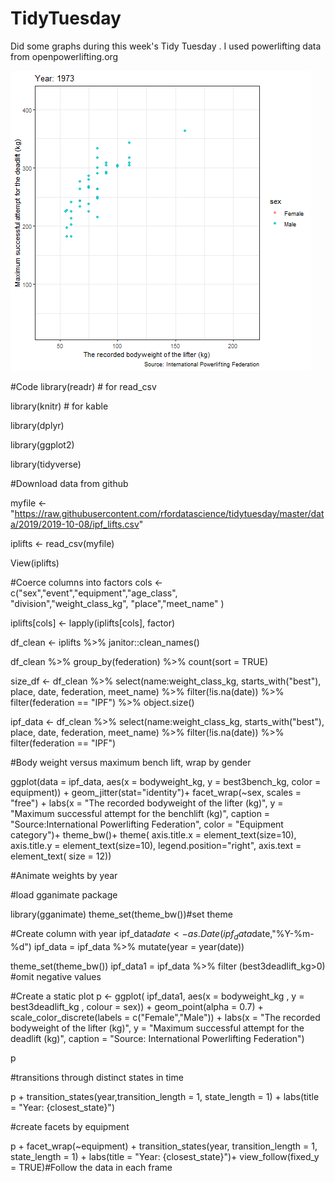 # TidyTuesday
Did some graphs during this week's Tidy Tuesday . I used powerlifting data from openpowerlifting.org

![alt text](https://github.com/lordoferos/TidyTuesday/blob/master/tidy1.gif)

#Code
library(readr)  # for read_csv

library(knitr)  # for kable

library(dplyr)

library(ggplot2)

library(tidyverse)

#Download data from github

myfile <- "https://raw.githubusercontent.com/rfordatascience/tidytuesday/master/data/2019/2019-10-08/ipf_lifts.csv"

iplifts <- read_csv(myfile)

View(iplifts)

#Coerce columns into factors
cols <- c("sex","event","equipment","age_class",       
          "division","weight_class_kg",
          "place","meet_name" )
          
iplifts[cols] <- lapply(iplifts[cols], factor)  

df_clean <- iplifts %>% 
  janitor::clean_names()

df_clean %>% 
  group_by(federation) %>% 
  count(sort = TRUE)

size_df <- df_clean %>% 
  select(name:weight_class_kg, starts_with("best"), 
         place, date, federation, meet_name)  %>% 
  filter(!is.na(date)) %>% 
  filter(federation == "IPF") %>% 
  object.size()

ipf_data <- df_clean %>% 
  select(name:weight_class_kg, starts_with("best"), 
         place, date, federation, meet_name)  %>% 
  filter(!is.na(date)) %>% 
  filter(federation == "IPF")


#Body weight versus maximum bench lift, wrap by gender

ggplot(data = ipf_data,
       aes(x = bodyweight_kg, y = best3bench_kg,
           color = equipment)) +
  geom_jitter(stat="identity")+
    facet_wrap(~sex, scales = "free") +
 labs(x = "The recorded bodyweight of the lifter (kg)",
      y = "Maximum successful attempt for the benchlift (kg)",
      caption = "Source:International Powerlifting Federation",
      color = "Equipment category")+
 theme_bw()+ 
 theme(
    axis.title.x = element_text(size=10),
    axis.title.y = element_text(size=10),
    legend.position="right",
    axis.text = element_text(
      size = 12))

#Animate weights by year

#load gganimate package

library(gganimate)
theme_set(theme_bw())#set theme

#Create column with year
ipf_data$date <- as.Date(ipf_data$date,"%Y-%m-%d")
ipf_data = ipf_data %>% mutate(year = year(date))

theme_set(theme_bw())
ipf_data1 = ipf_data %>% 
  filter (best3deadlift_kg>0) #omit negative values

#Create a static plot
p <- ggplot(
  ipf_data1, 
  aes(x = bodyweight_kg , y = best3deadlift_kg , 
      colour = sex)) +
  geom_point(alpha = 0.7) +
  scale_color_discrete(labels = c("Female","Male")) +
  labs(x = "The recorded bodyweight of the lifter (kg)",
       y = "Maximum successful attempt for the deadlift (kg)",
       caption = "Source: International Powerlifting Federation")
 
p

#transitions through distinct states in time

p + transition_states(year,transition_length = 1,
                      state_length = 1) +
  labs(title = "Year: {closest_state}")

#create facets by equipment

p + facet_wrap(~equipment) +
  transition_states(year, transition_length = 1,
                    state_length = 1) +
  labs(title = "Year: {closest_state}")+
  view_follow(fixed_y = TRUE)#Follow the data in each frame





